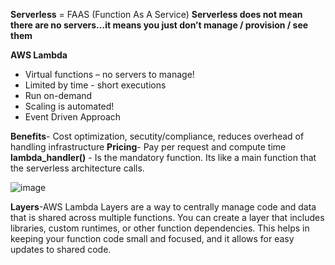 **Serverless** = FAAS (Function As A Service)
**Serverless does not mean there are no servers…it means you just don’t manage / provision / see them**

**AWS Lambda**
- Virtual functions – no servers to manage!
- Limited by time - short executions
- Run on-demand
- Scaling is automated!
- Event Driven Approach
  
**Benefits**- Cost optimization, secutity/compliance, reduces overhead of handling infrastructure
**Pricing**- Pay per request and compute time
**lambda_handler()** - Is the mandatory function. Its like a main function that the serverless architecture calls.

![image](https://github.com/muppin/mastering-DevOps/assets/56094875/b6877d2d-a8dd-4d2d-b4a3-32392d8896db)

**Layers**-AWS Lambda Layers are a way to centrally manage code and data that is shared across multiple functions. You can create a layer that includes libraries, custom runtimes, or other function dependencies. This helps in keeping your function code small and focused, and it allows for easy updates to shared code.
